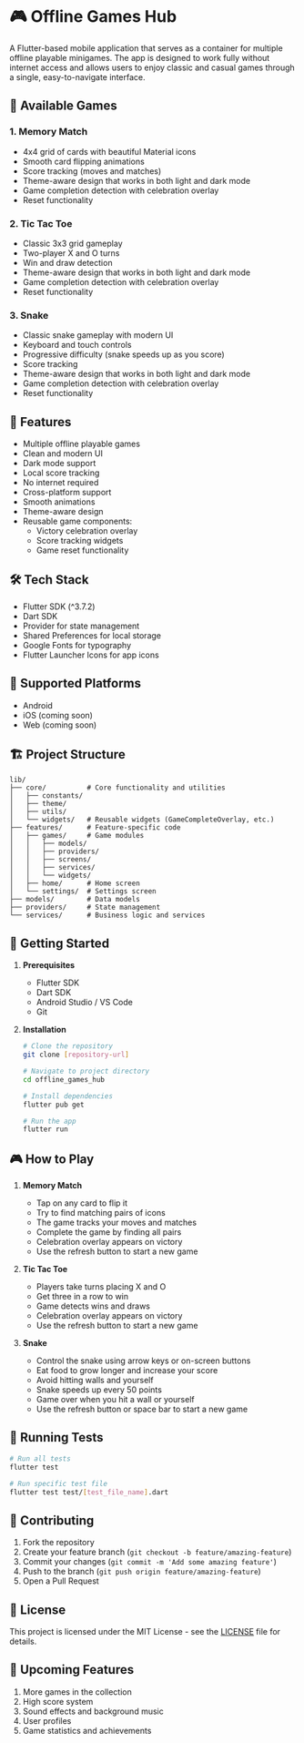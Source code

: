 # 🎮 Offline Games Hub

A Flutter-based mobile application that serves as a container for multiple offline playable minigames. The app is designed to work fully without internet access and allows users to enjoy classic and casual games through a single, easy-to-navigate interface.

## 🎯 Available Games

### 1. Memory Match
- 4x4 grid of cards with beautiful Material icons
- Smooth card flipping animations
- Score tracking (moves and matches)
- Theme-aware design that works in both light and dark mode
- Game completion detection with celebration overlay
- Reset functionality

### 2. Tic Tac Toe
- Classic 3x3 grid gameplay
- Two-player X and O turns
- Win and draw detection
- Theme-aware design that works in both light and dark mode
- Game completion detection with celebration overlay
- Reset functionality

### 3. Snake
- Classic snake gameplay with modern UI
- Keyboard and touch controls
- Progressive difficulty (snake speeds up as you score)
- Score tracking
- Theme-aware design that works in both light and dark mode
- Game completion detection with celebration overlay
- Reset functionality

## 🚀 Features

- Multiple offline playable games
- Clean and modern UI
- Dark mode support
- Local score tracking
- No internet required
- Cross-platform support
- Smooth animations
- Theme-aware design
- Reusable game components:
  - Victory celebration overlay
  - Score tracking widgets
  - Game reset functionality

## 🛠️ Tech Stack

- Flutter SDK (^3.7.2)
- Dart SDK
- Provider for state management
- Shared Preferences for local storage
- Google Fonts for typography
- Flutter Launcher Icons for app icons

## 📱 Supported Platforms

- Android
- iOS (coming soon)
- Web (coming soon)

## 🏗️ Project Structure

```
lib/
├── core/          # Core functionality and utilities
│   ├── constants/
│   ├── theme/
│   ├── utils/
│   └── widgets/   # Reusable widgets (GameCompleteOverlay, etc.)
├── features/      # Feature-specific code
│   ├── games/     # Game modules
│   │   ├── models/
│   │   ├── providers/
│   │   ├── screens/
│   │   ├── services/
│   │   └── widgets/
│   ├── home/      # Home screen
│   └── settings/  # Settings screen
├── models/        # Data models
├── providers/     # State management
└── services/      # Business logic and services
```

## 🚦 Getting Started

1. **Prerequisites**
   - Flutter SDK
   - Dart SDK
   - Android Studio / VS Code
   - Git

2. **Installation**
   ```bash
   # Clone the repository
   git clone [repository-url]

   # Navigate to project directory
   cd offline_games_hub

   # Install dependencies
   flutter pub get

   # Run the app
   flutter run
   ```

## 🎮 How to Play

1. **Memory Match**
   - Tap on any card to flip it
   - Try to find matching pairs of icons
   - The game tracks your moves and matches
   - Complete the game by finding all pairs
   - Celebration overlay appears on victory
   - Use the refresh button to start a new game

2. **Tic Tac Toe**
   - Players take turns placing X and O
   - Get three in a row to win
   - Game detects wins and draws
   - Celebration overlay appears on victory
   - Use the refresh button to start a new game

3. **Snake**
   - Control the snake using arrow keys or on-screen buttons
   - Eat food to grow longer and increase your score
   - Avoid hitting walls and yourself
   - Snake speeds up every 50 points
   - Game over when you hit a wall or yourself
   - Use the refresh button or space bar to start a new game

## 🧪 Running Tests

```bash
# Run all tests
flutter test

# Run specific test file
flutter test test/[test_file_name].dart
```

## 📝 Contributing

1. Fork the repository
2. Create your feature branch (`git checkout -b feature/amazing-feature`)
3. Commit your changes (`git commit -m 'Add some amazing feature'`)
4. Push to the branch (`git push origin feature/amazing-feature`)
5. Open a Pull Request

## 📄 License

This project is licensed under the MIT License - see the [LICENSE](LICENSE) file for details.

## 🎯 Upcoming Features

1. More games in the collection
2. High score system
3. Sound effects and background music
4. User profiles
5. Game statistics and achievements

